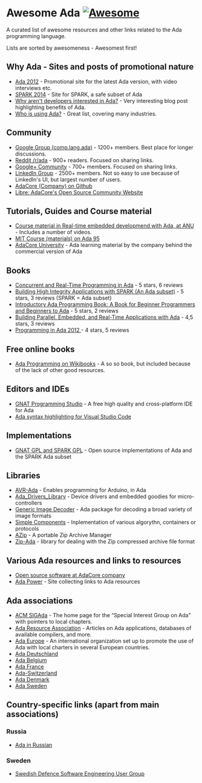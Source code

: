 # Awesome Ada [![Awesome](https://cdn.rawgit.com/sindresorhus/awesome/d7305f38d29fed78fa85652e3a63e154dd8e8829/media/badge.svg)](https://github.com/sindresorhus/awesome)

A curated list of awesome resources and other links related to the Ada programming language.

Lists are sorted by awesomeness - Awesomest first!

## Why Ada - Sites and posts of promotional nature

- [Ada 2012](http://www.ada2012.org/) - Promotional site for the latest Ada version, with video interviews etc.
- [SPARK 2014](http://www.spark-2014.org/) - Site for SPARK, a safe subset of Ada
- [Why aren't developers interested in Ada?](http://www.embedded.com/electronics-blogs/break-points/4008214/Why-aren-t-developers-inter) - Very interesting blog post highlighting benefits of Ada.
- [Who is using Ada?](https://www.seas.gwu.edu/~mfeldman/ada-project-summary.html) - Great list, covering many industries.

## Community

- [Google Group (comp.lang.ada)](https://groups.google.com/forum/#!forum/comp.lang.ada) - 1200+ members. Best place for longer discussions.
- [Reddit /r/ada](https://www.reddit.com/r/ada/) - 900+ readers. Focused on sharing links.
- [Google+ Community](https://plus.google.com/communities/102688015980369378804) - 700+ members. Focused on sharing links.
- [LinkedIn Group](https://www.linkedin.com/groups/114211) - 2500+ members. Not so easy to use because of LinkedIn's UI, but largest number of users.
- [AdaCore (Company) on Github](https://github.com/AdaCore)
- [Libre: AdaCore's Open Source Community Website](http://libre.adacore.com)

## Tutorials, Guides and Course material

- [Course material in Real-time embedded developmend with Ada, at ANU](https://cs.anu.edu.au/courses/comp4330/1-Lectures-Contents.html) - Includes a number of videos.
- [MIT Course (materials) on Ada 95](https://ocw.mit.edu/courses/aeronautics-and-astronautics/16-01-unified-engineering-i-ii-iii-iv-fall-2005-spring-2006/comps-programming)
- [AdaCore University](http://university.adacore.com/) - Ada learning material by the company behind the commercial version of Ada

## Books

- [Concurrent and Real-Time Programming in Ada](http://a.co/0waqzSb) - 5 stars, 6 reviews
- [Building High Integrity Applications with SPARK (An Ada subset)](http://a.co/hBHjt3K) - 5 stars, 3 reviews (SPARK = Ada subset)
- [Introductory Ada Programming Book: A Book for Beginner Programmers and Beginners to Ada](http://a.co/bD4n5wN) - 5 stars, 2 reviews
- [Building Parallel, Embedded, and Real-Time Applications with Ada](http://a.co/cmK3Cby) - 4,5 stars, 3 reviews
- [Programming in Ada 2012 ](http://a.co/cVaNXQh) - 4 stars, 5 reviews

## Free online books

- [Ada Programming on Wikibooks](https://en.wikibooks.org/wiki/Ada_Programming) - A so so book, but included because of the lack of other good resources.

## Editors and IDEs

- [GNAT Programming Studio](http://libre.adacore.com/tools/gps/) - A free high quality and cross-platform IDE for Ada
- [Ada syntax highlighting for Visual Studio Code](https://marketplace.visualstudio.com/items?itemName=AlessandroDelSole.ada)

## Implementations

- [GNAT GPL and SPARK GPL](http://libre.adacore.com/download/) - Open source implementations of Ada and the SPARK Ada subset

## Libraries

- [AVR-Ada](http://playground.arduino.cc/Code/AVR-Ada) - Enables programming for Arduino, in Ada
- [Ada_Drivers_Library](https://github.com/AdaCore/Ada_Drivers_Library) - Device drivers and embedded goodies for micro-controllers
- [Generic Image Decoder](http://gen-img-dec.sourceforge.net/) - Ada package for decoding a broad variety of image formats
- [Simple Components](http://www.dmitry-kazakov.de/ada/components.htm) - Inplementation of various algorythn, containers or protocols
- [AZip](http://azip.sourceforge.net/) - A portable Zip Archive Manager
- [Zip-Ada](http://unzip-ada.sourceforge.net/) -  library for dealing with the Zip compressed archive file format

## Various Ada resources and links to resources

- [Open source software at AdaCore company](http://libre.adacore.com)
- [Ada Power](http://www.adapower.com/) - Site collecting links to Ada resources

## Ada associations

- [ACM SIGAda](http://www.acm.org/sigada/) - The home page for the “Special Interest Group on Ada” with pointers to local chapters.
- [Ada Resource Association](http://www.adaic.org/) - Articles on Ada applications, databases of available compilers, and more.
- [Ada Europe](http://www.ada-europe.org/) - An international organization set up to promote the use of Ada with local charters in several European countries.
- [Ada Deutschland](http://ada-deutschland.de/)
- [Ada Belgium](http://people.cs.kuleuven.be/~dirk.craeynest/ada-belgium/)
- [Ada France](http://www.ada-france.org/)
- [Ada-Switzerland](http://www.ada-switzerland.ch/)
- [Ada Denmark](http://ada-dk.org/)
- [Ada Sweden](http://www.ada-sweden.org)

## Country-specific links (apart from main associations)

### Russia

- [Ada in Russian](http://www.ada-ru.org/)

### Sweden

- [Swedish Defence Software Engineering User Group](http://sesam.smart-lab.se)
